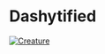 # Dashytified

[![Creature](image)](https://www.bruceclay.com/wp-content/uploads/2020/07/caterpillar-1200px.jpg)
